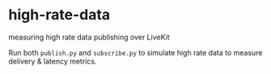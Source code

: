 # high-rate-data
measuring high rate data publishing over LiveKit

Run both `publish.py` and `subscribe.py` to simulate high rate data to measure delivery & latency metrics.